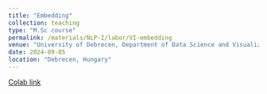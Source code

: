 ```yaml
---
title: "Embedding"
collection: teaching
type: "M.Sc course"
permalink: /materials/NLP-I/labor/VI-embedding
venue: "University of Debrecen, Department of Data Science and Visualization"
date: 2024-09-05
location: "Debrecen, Hungary"
---
```


[Colab link]()